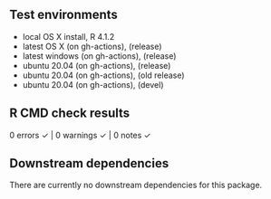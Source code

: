 ## Test environments
* local OS X install, R 4.1.2
* latest OS X (on gh-actions), (release)
* latest windows (on gh-actions), (release)
* ubuntu 20.04 (on gh-actions), (release)
* ubuntu 20.04 (on gh-actions), (old release)
* ubuntu 20.04 (on gh-actions), (devel)

## R CMD check results
0 errors ✓ | 0 warnings ✓ | 0 notes ✓

## Downstream dependencies
There are currently no downstream dependencies for this package.
